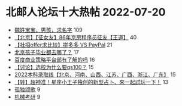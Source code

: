 # 北邮人论坛十大热帖 2022-07-20

- [魏姓宝宝，男孩，求名字](https://bbs.byr.cn/article/Talking/6356201) 109
- [【北京】【征女友】86年京房程序员征友【王道】](https://bbs.byr.cn/article/Friends/2027891) 40
- [【社招offer求比较】拼多多 VS PayPal](https://bbs.byr.cn/article/Job/2157095) 21
- [北京孩子毕业都去哪了？](https://bbs.byr.cn/article/Peking/264571) 17
- [百度商业策略平台部有了解的吗](https://bbs.byr.cn/article/WorkLife/1189102) 16
- [【讨论】选校为什么要qs100？](https://bbs.byr.cn/article/GoAbroad/387770) 15
- [2022本科录取线【北京、河南、山西、江苏、广西、浙江、广东】](https://bbs.byr.cn/article/Picture/3325341) 15
- [【转】超神准！星座小王子独创的新型占卜、來一起試玩一下！](https://bbs.byr.cn/article/Constellations/326533) 13
- [孤独颂歌](https://bbs.byr.cn/article/KaraOK/110514) 9
- [机械考研](https://bbs.byr.cn/article/AimGraduate/1218097) 9


